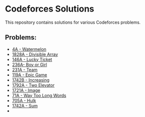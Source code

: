 # Codeforces Solutions

This repository contains solutions for various Codeforces problems.

## Problems:

- [4A - Watermelon](https://codeforces.com/contest/4/problem/A)
- [1828A - Divisible Array](https://codeforces.com/contest/1828/problem/A)
- [146A - Lucky Ticket](https://codeforces.com/contest/146/problem/A)
- [236A- Boy or Girl](https://codeforces.com/contest/236/problem/A)
- [231A - Team](https://codeforces.com/contest/231/problem/A)
- [119A - Epic Game](https://codeforces.com/contest/119/problem/A)
- [1742B - Increasing](https://codeforces.com/contest/1742/problem/B)
- [1792A - Two Elevator](https://codeforces.com/contest/1729/problem/A)
- [1721A - Image](https://codeforces.com/contest/1721/problem/A)
- [71A - Way Too Long Words](https://codeforces.com/contest/71/problem/A)
- [705A - Hulk](https://codeforces.com/contest/705/problem/A)
- [1742A - Sum](https://codeforces.com/contest/1742/problem/A)
- 
